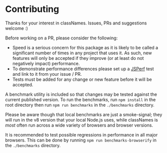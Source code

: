 # Contributing

Thanks for your interest in classNames. Issues, PRs and suggestions welcome :)

Before working on a PR, please consider the following:

* Speed is a serious concern for this package as it is likely to be called a
significant number of times in any project that uses it. As such, new features
will only be accepted if they improve (or at least do not negatively impact)
performance.
* To demonstrate performance differences please set up a
[JSPerf](http://jsperf.com) test and link to it from your issue / PR.
* Tests must be added for any change or new feature before it will be accepted.

A benchmark utility is included so that changes may be tested against the
current published version. To run the benchmarks, run `npm install` in the
root directory then run `npm run benchmarks` in the `./benchmarks` directory.

Please be aware though that local benchmarks are just a smoke-signal; they will
run in the v8 version that your local Node.js uses, while classNames is _most_
often run across a wide variety of browsers and browser versions.

It is recommended to test possible regressions in performance in all major
browsers. This can be done by running `npm run benchmarks-browserify` in the
`./benchmarks` directory.
